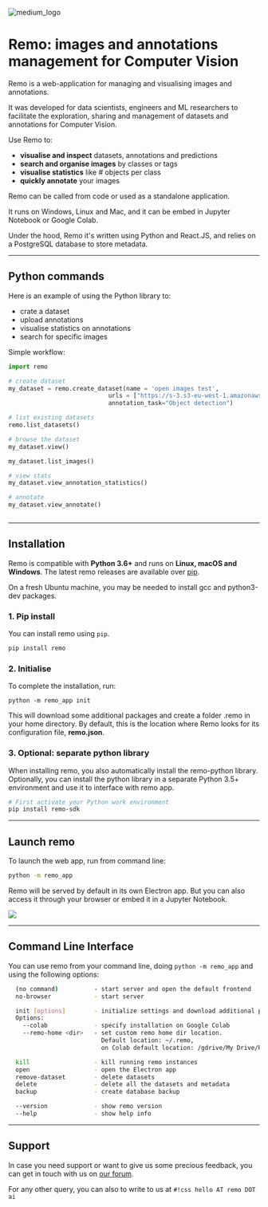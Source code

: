 
![medium_logo](https://raw.githubusercontent.com/rediscovery-io/remo-python/master/img/remo_normal.png)

# Remo: images and annotations management for Computer Vision


Remo is a web-application for managing and visualising images and annotations.

It was developed for data scientists, engineers and ML researchers to facilitate
the exploration, sharing and management of datasets and annotations for Computer Vision.

Use Remo to:

- **visualise and inspect** datasets, annotations and predictions
- **search and organise images** by classes or tags
- **visualise statistics** like # objects per class
- **quickly annotate** your images

Remo can be called from code or used as a standalone application.

It runs on Windows, Linux and Mac, and it can be embed in Jupyter Notebook or Google Colab.

Under the hood, Remo it's written using Python and React.JS, and relies on a PostgreSQL database to store metadata.

- - -

## Python commands
Here is an example of using the Python library to:

- crate a dataset
- upload annotations
- visualise statistics on annotations
- search for specific images

Simple workflow:

``` python
import remo

# create dataset
my_dataset = remo.create_dataset(name = 'open images test',
                            urls = ["https://s-3.s3-eu-west-1.amazonaws.com/open-images.zip"],
                            annotation_task="Object detection")

# list existing datasets                
remo.list_datasets()

# browse the dataset
my_dataset.view()

my_dataset.list_images()

# view stats
my_dataset.view_annotation_statistics()

# annotate
my_dataset.view_annotate()



```

---

## Installation
Remo is compatible with **Python 3.6+** and runs on **Linux, macOS and Windows**. The latest remo releases are available over <a href="https://pypi.org/project/remo/" target="_blank">pip</a>.

On a fresh Ubuntu machine, you may be needed to install gcc and python3-dev packages.

### 1. Pip install
You can install remo using `pip`.

``` bash
pip install remo
```

### 2. Initialise
To complete the installation, run:

```
python -m remo_app init
```

This will download some additional packages and create a folder .remo in your home directory. By default, this is the location where Remo looks for its configuration file, **remo.json**.


### 3. Optional: separate python library

When installing remo, you also automatically install the remo-python library.
Optionally, you can install the python library in a separate Python 3.5+ environment and use it to interface with remo app.

``` bash
# First activate your Python work environment
pip install remo-sdk
```

---
## Launch remo

To launch the web app, run from command line:

``` bash
python -m remo_app
```

Remo will be served by default in its own Electron app. But you can also access it through your browser or embed it in a Jupyter Notebook.


![](https://remo.ai/docs/img/remo_preview.PNG)

---
## Command Line Interface

You can use remo from your command line, doing `python -m remo_app` and using the following options:


```bash
  (no command)          - start server and open the default frontend
  no-browser            - start server

  init [options]        - initialize settings and download additional packages
  Options:
    --colab             - specify installation on Google Colab
    --remo-home <dir>   - set custom remo home dir location.
                          Default location: ~/.remo,
                          on Colab default location: /gdrive/My Drive/RemoApp

  kill                  - kill running remo instances
  open                  - open the Electron app
  remove-dataset        - delete datasets
  delete                - delete all the datasets and metadata
  backup                - create database backup

  --version             - show remo version
  --help                - show help info
```

---
## Support

In case you need support or want to give us some precious feedback, you can get in touch with us on <a href="https://discuss.remo.ai" target="_blank"> our forum</a>.

For any other query, you can also to write to us at  `#!css hello AT remo DOT ai`
